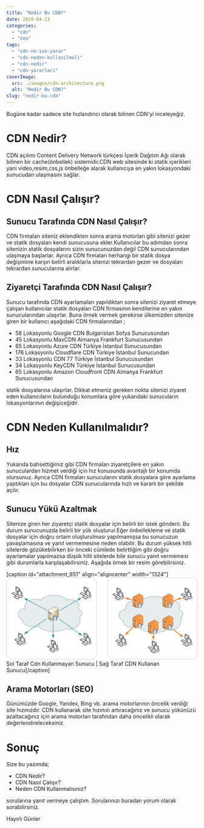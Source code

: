 ```yaml
---
title: "Nedir Bu CDN?"
date: 2019-04-23
categories: 
  - "cdn"
  - "seo"
tags: 
  - "cdn-ne-ise-yarar"
  - "cdn-neden-kullanilmali"
  - "cdn-nedir"
  - "cdn-yararlari"
coverImage:
  src: ./images/cdn-architecture.png
  alt: "Nedir Bu CDN?"
slug: "nedir-bu-cdn"
---
```


Bugüne kadar sadece site hızlandırıcı olarak bilinen CDN'yi inceleyeğiz.

<!--more-->

# CDN Nedir?

CDN açılımı Content Delivery Network türkçesi İçerik Dağıtım Ağı olarak bilinen bir cache(önbellek) sistemidir.CDN web sitesinde ki statik içerikleri yani video,resim,css,js önbelleğe alarak kullanıcıya en yakın lokasyondaki sunucudan ulaşmasını sağlar.

# CDN Nasıl Çalışır?

## Sunucu Tarafında CDN Nasıl Çalışır?

CDN firmaları siteniz eklendikten sonra arama motorları gibi sitenizi gezer ve statik dosyaları kendi sunucusuna ekler.Kullanıcılar bu adımdan sonra sitenizin statik dosyalarını sizin sunucunuzdan değil CDN sunucularından ulaşmaya başlarlar. Ayrıca CDN firmaları herhangi bir statik dosya değişimine karşın belirli aralıklarla sitenizi tekrardan gezer ve dosyaları tekrardan sunucularına alırlar.

## Ziyaretçi Tarafında CDN Nasıl Çalışır?

Sunucu tarafında CDN ayarlamaları yapıldıktan sonra sitenizi ziyaret etmeye çalışan kullanıcılar statik dosyaları CDN firmasının kendilerine en yakın sunucularından ulaşırlar. Buna örnek vermek gerekirse ülkemizden sitenize giren bir kullanıcı aşağıdaki CDN firmalarından ;

- 58 Lokasyonlu Google CDN Bulgaristan Sofya Sunucusundan
- 45 Lokasyonlu MaxCDN Almanya Frankfurt Sunucusundan
- 65 Lokasyonlu Azure CDN Türkiye İstanbul Sunucusundan
- 176 Lokasyonlu Cloudflare CDN Türkiye İstanbul Sunucundan
- 33 Lokasyonlu CDN 77 Türkiye İstanbul Sunucusundan
- 34 Lokasyonlu KeyCDN Türkiye İstanbul Sunucusundan
- 65 Lokasyonlu Amazon Cloudfront CDN Almanya Frankfurt Sunucusundan

statik dosyalarına ulaşırlar. Dikkat etmeniz gereken nokta sitenizi ziyaret eden kullanıcıların bulunduğu konumlara göre yukarıdaki sunucuların lokasyonlarının değişiceğidir.

# CDN Neden Kullanılmalıdır?

## Hız

Yukarıda bahsettiğimiz gibi CDN firmaları ziyaretçilere en yakın sunuculardan hizmet verdiği için hız konusunda avantajlı bir konumda olursunuz. Ayrıca CDN firmaları sunucularını statik dosyalara göre ayarlama yaptıkları için bu dosyalar CDN sunucularında hızlı ve kararlı bir şekilde açılır.

## Sunucu Yükü Azaltmak

Sitenize giren her ziyaretçi statik dosyalar için belirli bir istek gönderir. Bu durum sunucunuzda belirli bir yük oluşturur.Eğer önbellekleme ve statik dosyalar için doğru ortam oluşturulması yapılmamışsa bu sunucuzun yavaşlamasına ve yanıt vermemesine neden olabilir. Bu durum yüksek hitli sitelerde gözükebilirken bir önceki cümlede belirttiğim gibi doğru ayarlamalar yapılmazsa düşük hitli sitelerde bile sunucu yanıt vermemesi gibi durumlarla karşılaşabilirsiniz. Aşağıda örnek bir resim görebilirsiniz.

\[caption id="attachment\_851" align="aligncenter" width="1324"\]![](images/NCDN_-_CDN.png) Sol Taraf Cdn Kullanmayan Sunucu | Sağ Taraf CDN Kullanan Sunucu\[/caption\]

## Arama Motorları (SEO)

Günümüzde Google, Yandex, Bing vb. arama motorlarının öncelik verdiği site hızınızdır. CDN kullanarak site hızınızı artıracağınız ve sunucu yükünüzü azaltacağınız için arama motorları tarafından daha öncelikli olarak değerlendireleceksiniz.

# Sonuç

Size bu yazımda;

- CDN Nedir?
- CDN Nasıl Çalışır?
- Neden CDN Kullanmalısınız?

sorularına yanıt vermeye çalıştım. Sorularınızı buradan yorum olarak sorabilirsiniz.

Hayırlı Günler
